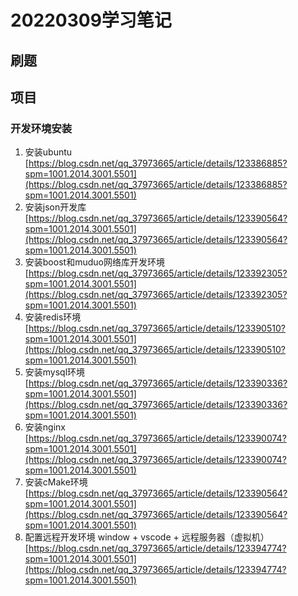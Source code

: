 # 20220309学习笔记

## 刷题

## 项目
### 开发环境安装
1. 安装ubuntu
[https://blog.csdn.net/qq_37973665/article/details/123386885?spm=1001.2014.3001.5501](https://blog.csdn.net/qq_37973665/article/details/123386885?spm=1001.2014.3001.5501)
2. 安装json开发库
[https://blog.csdn.net/qq_37973665/article/details/123390564?spm=1001.2014.3001.5501](https://blog.csdn.net/qq_37973665/article/details/123390564?spm=1001.2014.3001.5501)
3. 安装boost和muduo网络库开发环境
[https://blog.csdn.net/qq_37973665/article/details/123392305?spm=1001.2014.3001.5501](https://blog.csdn.net/qq_37973665/article/details/123392305?spm=1001.2014.3001.5501)
4. 安装redis环境
[https://blog.csdn.net/qq_37973665/article/details/123390510?spm=1001.2014.3001.5501](https://blog.csdn.net/qq_37973665/article/details/123390510?spm=1001.2014.3001.5501)
5. 安装mysql环境
[https://blog.csdn.net/qq_37973665/article/details/123390336?spm=1001.2014.3001.5501](https://blog.csdn.net/qq_37973665/article/details/123390336?spm=1001.2014.3001.5501)
6. 安装nginx
[https://blog.csdn.net/qq_37973665/article/details/123390074?spm=1001.2014.3001.5501](https://blog.csdn.net/qq_37973665/article/details/123390074?spm=1001.2014.3001.5501)
7. 安装cMake环境
[https://blog.csdn.net/qq_37973665/article/details/123390564?spm=1001.2014.3001.5501](https://blog.csdn.net/qq_37973665/article/details/123390564?spm=1001.2014.3001.5501)
8. 配置远程开发环境
   window + vscode + 远程服务器（虚拟机）
[https://blog.csdn.net/qq_37973665/article/details/123394774?spm=1001.2014.3001.5501](https://blog.csdn.net/qq_37973665/article/details/123394774?spm=1001.2014.3001.5501)